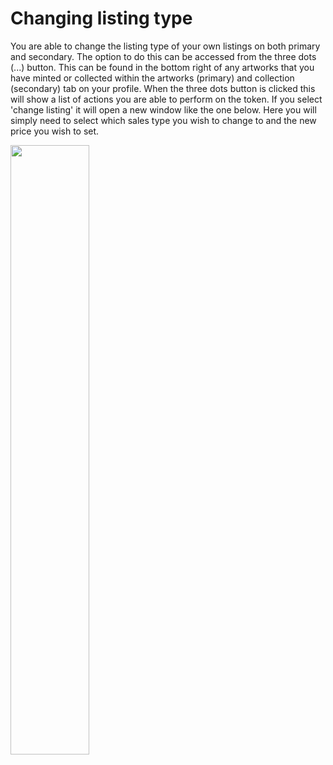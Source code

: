# Changing listing type

You are able to change the listing type of your own listings on both primary and secondary. The option to do this can be accessed from the three dots (...) button. This can be found in the bottom right of any artworks that you have minted or collected within the artworks (primary) and collection (secondary) tab on your profile. When the three dots button is clicked this will show a list of actions you are able to perform on the token. If you select 'change listing' it will open a new window like the one below. Here you will simply need to select which sales type you wish to change to and the new price you wish to set.

<img src="https://storage.googleapis.com/public-blog-asset/doc-site/change-listing-modal.png" width="50%">


